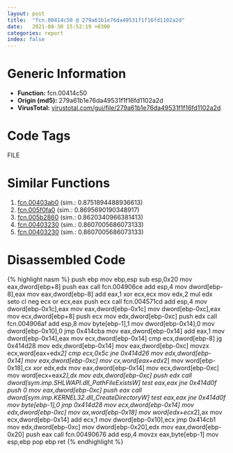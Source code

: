 ```yaml
---
layout: post
title:  "fcn.00414c50 @ 279a61b1e76da49531f1f16fd1102a2d"
date:   2021-08-30 15:52:19 +0300
categories: report
index: false
---
```


# Generic Information
- **Function:** fcn.00414c50
- **Origin (md5):** 279a61b1e76da49531f1f16fd1102a2d
- **VirusTotal:** [virustotal.com/gui/file/279a61b1e76da49531f1f16fd1102a2d][virustotal_ref]

# Code Tags
<span class="tag" id="FILE">FILE</span>


# Similar Functions

1. [fcn.00403ab0][similar_1_ref] (sim.: 0.8751894488936613)
2. [fcn.005f0fa0][similar_2_ref] (sim.: 0.8695690190348917)
3. [fcn.005b2860][similar_3_ref] (sim.: 0.8620340966381413)
4. [fcn.00403230][similar_4_ref] (sim.: 0.8607005686073133)
5. [fcn.00403230][similar_5_ref] (sim.: 0.8607005686073133)


# Disassembled Code

{% highlight nasm %}
push ebp
mov ebp,esp
sub esp,0x20
mov eax,dword[ebp+8]
push eax
call fcn.004906ce
add esp,4
mov dword[ebp-8],eax
mov eax,dword[ebp-8]
add eax,1
xor ecx,ecx
mov edx,2
mul edx
seto cl
neg ecx
or ecx,eax
push ecx
call fcn.004571cd
add esp,4
mov dword[ebp-0x1c],eax
mov eax,dword[ebp-0x1c]
mov dword[ebp-0xc],eax
mov ecx,dword[ebp+8]
push ecx
mov edx,dword[ebp-0xc]
push edx
call fcn.004906af
add esp,8
mov byte[ebp-1],1
mov dword[ebp-0x14],0
mov dword[ebp-0x10],0
jmp 0x414cba
mov eax,dword[ebp-0x14]
add eax,1
mov dword[ebp-0x14],eax
mov ecx,dword[ebp-0x14]
cmp ecx,dword[ebp-8]
jg 0x414d28
mov edx,dword[ebp-0x14]
mov eax,dword[ebp-0xc]
movzx ecx,word[eax+edx*2]
cmp ecx,0x5c
jne 0x414d26
mov edx,dword[ebp-0x14]
mov eax,dword[ebp-0xc]
mov cx,word[eax+edx*2]
mov word[ebp-0x18],cx
xor edx,edx
mov eax,dword[ebp-0x14]
mov ecx,dword[ebp-0xc]
mov word[ecx+eax*2],dx
mov edx,dword[ebp-0xc]
push edx
call dword[sym.imp.SHLWAPI.dll_PathFileExistsW]
test eax,eax
jne 0x414d0f
push 0
mov eax,dword[ebp-0xc]
push eax
call dword[sym.imp.KERNEL32.dll_CreateDirectoryW]
test eax,eax
jne 0x414d0f
mov byte[ebp-1],0
jmp 0x414d28
mov ecx,dword[ebp-0x14]
mov edx,dword[ebp-0xc]
mov ax,word[ebp-0x18]
mov word[edx+ecx*2],ax
mov ecx,dword[ebp-0x14]
add ecx,1
mov dword[ebp-0x10],ecx
jmp 0x414cb1
mov edx,dword[ebp-0xc]
mov dword[ebp-0x20],edx
mov eax,dword[ebp-0x20]
push eax
call fcn.00490676
add esp,4
movzx eax,byte[ebp-1]
mov esp,ebp
pop ebp
ret
{% endhighlight %}


[similar_1_ref]: /report/fcn.00403ab0@c60344b51fa39a329b92557d24ff7670
[similar_2_ref]: /report/fcn.005f0fa0@d65363c7c6c188277432c9e4251c44e5
[similar_3_ref]: /report/fcn.005b2860@d65363c7c6c188277432c9e4251c44e5
[similar_4_ref]: /report/fcn.00403230@2e2b4d8aa248f9326f7e05a25c5691c2
[similar_5_ref]: /report/fcn.00403230@f15c5145f0b4df3aa8e95c7ffa3675c1
[virustotal_ref]: https://www.virustotal.com/gui/file/279a61b1e76da49531f1f16fd1102a2d